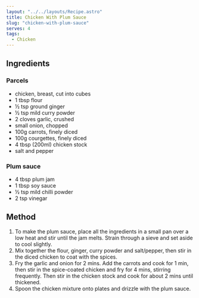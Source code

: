```yaml
---
layout: "../../layouts/Recipe.astro"
title: Chicken With Plum Sauce
slug: "chicken-with-plum-sauce"
serves: 4
tags:
  - Chicken
---
```


## Ingredients


### Parcels

- chicken, breast, cut into cubes
- 1 tbsp flour
- ½ tsp ground ginger
- ½ tsp mild curry powder
- 2 cloves garlic, crushed
- small onion, chopped
- 100g carrots, finely diced
- 100g courgettes, finely diced
- 4 tbsp (200ml) chicken stock
- salt and pepper

### Plum sauce

- 4 tbsp plum jam
- 1 tbsp soy sauce
- ½ tsp mild chilli powder
- 2 tsp vinegar

## Method

1. To make the plum sauce, place all the ingredients in a small pan over a low heat and stir until the jam melts. Strain through a sieve and set aside to cool slightly. 
1. Mix together the flour, ginger, curry powder and salt/pepper, then stir in the diced chicken to coat with the spices. 
1. Fry the garlic and onion for 2 mins. Add the carrots and cook for 1 min, then stir in the spice-coated chicken and fry for 4 mins, stirring frequently. Then stir in the chicken stock and cook for about 2 mins until thickened. 
1. Spoon the chicken mixture onto plates and drizzle with the plum sauce. 